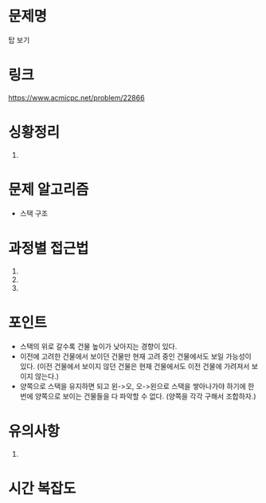 # 문제명
탑 보기

# 링크
https://www.acmicpc.net/problem/22866

# 싱황정리
1. 

# 문제 알고리즘
- 스택 구조


# 과정별 접근법
1. 
2. 
3. 

# 포인트
- 스택의 위로 갈수록 건물 높이가 낮아지는 경향이 있다.
- 이전에 고려한 건물에서 보이던 건물만 현재 고려 중인 건물에서도 보일 가능성이 있다.
(이전 건물에서 보이지 않던 건물은 현재 건물에서도 이전 건물에 가려져서 보이지 않는다.)
- 양쪽으로 스택을 유지하면 되고 왼->오, 오->왼으로 스택을 쌓아나가야 하기에 한 번에 양쪽으로 보이는 건물들을 다 파악할 수 없다.
(양쪽을 각각 구해서 조합하자.)

# 유의사항
1. 

# 시간 복잡도